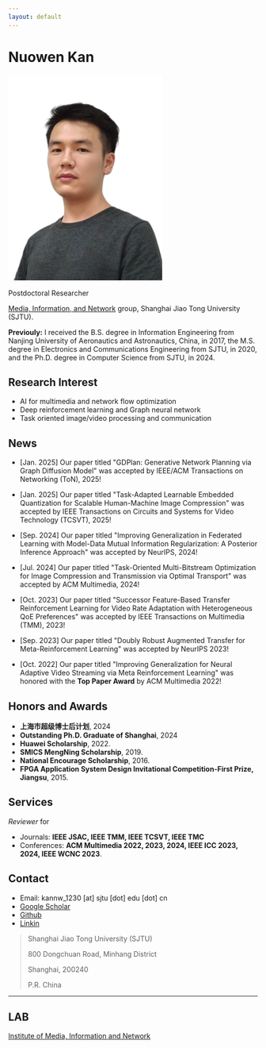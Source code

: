 ```yaml
---
layout: default
---
```


# Nuowen Kan

<img class="profile-picture" src="nwkan_p3.jpg" width = "311" height = "414">

Postdoctoral Researcher

[Media, Information, and Network](http://min.sjtu.edu.cn/) group, Shanghai Jiao Tong University (SJTU). 

__Previouly:__ I received the B.S. degree in Information Engineering from Nanjing University of Aeronautics and Astronautics, China, in 2017, the M.S. degree in Electronics and Communications Engineering from SJTU, in 2020, and the Ph.D. degree in Computer Science from SJTU, in 2024.  

## Research Interest

- AI for multimedia and network flow optimization
- Deep reinforcement learning and Graph neural network
- Task oriented image/video processing and communication

## News
- [Jan. 2025] Our paper titled "GDPlan: Generative Network Planning via Graph Diffusion Model" was accepted by IEEE/ACM Transactions on Networking (ToN), 2025!

- [Jan. 2025] Our paper titled "Task-Adapted Learnable Embedded Quantization for Scalable Human-Machine Image Compression" was accepted by IEEE Transactions on Circuits and Systems for Video Technology (TCSVT), 2025!

- [Sep. 2024] Our paper titled "Improving Generalization in Federated Learning with Model-Data Mutual Information Regularization: A Posterior Inference Approach" was accepted by NeurIPS, 2024!

- [Jul. 2024] Our paper titled "Task-Oriented Multi-Bitstream Optimization for Image Compression and Transmission via Optimal Transport" was accepted by ACM Multimedia, 2024!

- [Oct. 2023] Our paper titled "Successor Feature-Based Transfer Reinforcement Learning for Video Rate Adaptation with Heterogeneous QoE Preferences" was accepted by IEEE Transactions on Multimedia (TMM), 2023!

- [Sep. 2023] Our paper titled "Doubly Robust Augmented Transfer for Meta-Reinforcement Learning" was accepted by NeurIPS 2023!

- [Oct. 2022] Our paper titled "Improving Generalization for Neural Adaptive Video Streaming via Meta Reinforcement Learning" was honored with the **Top Paper Award** by ACM Multimedia 2022!

## Honors and Awards

<!-- - **Science and Technology Advancement Award-First Prize, Shanghai**, 2022. -->
- **上海市超级博士后计划**, 2024
- **Outstanding Ph.D. Graduate of Shanghai**, 2024
- **Huawei Scholarship**, 2022.
- **SMICS MengNing Scholarship**, 2019.
- **National Encourage Scholarship**, 2016.
- **FPGA Application System Design Invitational Competition-First Prize, Jiangsu**, 2015.

## Services
*Reviewer* for 
- Journals: **IEEE JSAC, IEEE TMM, IEEE TCSVT, IEEE TMC**
- Conferences: **ACM Multimedia 2022, 2023, 2024, IEEE ICC 2023, 2024, IEEE WCNC 2023**.

## Contact

* Email: kannw_1230 [at] sjtu [dot] edu [dot] cn
* [Google Scholar](https://scholar.google.com/citations?user=OKrLi6UAAAAJ&hl)
* [Github](https://github.com/confiwent)
* [Linkin](https://www.linkedin.com/in/%E8%AF%BA%E6%96%87-%E9%98%9A-763004119/)

> Shanghai Jiao Tong University (SJTU)
> 
> 800 Dongchuan Road, Minhang District
>
> Shanghai, 200240
>
> P.R. China

<!-- > Rm. 307, No.1 SEIEE Buliding, 
>
> Shanghai Jiao Tong University (SJTU)
>
> 800 Dongchuan Road, Minhang District
>
> Shanghai, 200240
>
> P.R. China -->

---

## LAB 

[Institute of Media, Information and Network](https://min.sjtu.edu.cn)

